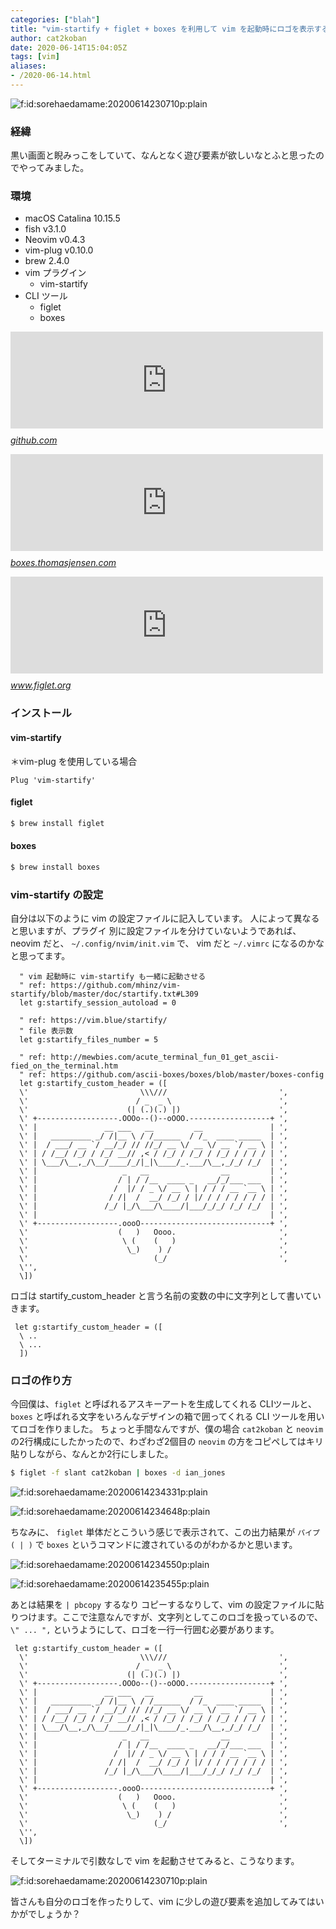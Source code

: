 ```yaml
---
categories: ["blah"]
title: "vim-startify + figlet + boxes を利用して vim を起動時にロゴを表示する"
author: cat2koban
date: 2020-06-14T15:04:05Z
tags: [vim]
aliases:
- /2020-06-14.html
---
```


<p><span itemscope itemtype="http://schema.org/Photograph"><img src="https://cdn-ak.f.st-hatena.com/images/fotolife/s/sorehaedamame/20200614/20200614230710.png" alt="f:id:sorehaedamame:20200614230710p:plain" title="f:id:sorehaedamame:20200614230710p:plain" class="hatena-fotolife" itemprop="image"></span></p>

<h3>経緯</h3>

<p>黒い画面と睨みっこをしていて、なんとなく遊び要素が欲しいなとふと思ったのでやってみました。</p>

<h3>環境</h3>

<ul>
<li>macOS Catalina 10.15.5</li>
<li>fish v3.1.0</li>
<li>Neovim v0.4.3</li>
<li>vim-plug v0.10.0</li>
<li>brew 2.4.0</li>
<li>vim プラグイン

<ul>
<li>vim-startify</li>
</ul>
</li>
<li>CLI ツール

<ul>
<li>figlet</li>
<li>boxes</li>
</ul>
</li>
</ul>

<p><iframe src="https://hatenablog-parts.com/embed?url=https%3A%2F%2Fgithub.com%2Fmhinz%2Fvim-startify" title="mhinz/vim-startify" class="embed-card embed-webcard" scrolling="no" frameborder="0" style="display: block; width: 100%; height: 155px; max-width: 500px; margin: 10px 0px;"></iframe><cite class="hatena-citation"><a href="https://github.com/mhinz/vim-startify">github.com</a></cite></p>

<p><iframe src="https://hatenablog-parts.com/embed?url=https%3A%2F%2Fboxes.thomasjensen.com%2F" title="boxes - Command line ASCII boxes unlimited!" class="embed-card embed-webcard" scrolling="no" frameborder="0" style="display: block; width: 100%; height: 155px; max-width: 500px; margin: 10px 0px;"></iframe><cite class="hatena-citation"><a href="https://boxes.thomasjensen.com/">boxes.thomasjensen.com</a></cite></p>

<p><iframe src="https://hatenablog-parts.com/embed?url=http%3A%2F%2Fwww.figlet.org%2F" title="FIGlet - hosted by PLiG" class="embed-card embed-webcard" scrolling="no" frameborder="0" style="display: block; width: 100%; height: 155px; max-width: 500px; margin: 10px 0px;"></iframe><cite class="hatena-citation"><a href="http://www.figlet.org/">www.figlet.org</a></cite></p>

<h3>インストール</h3>

<h4>vim-startify</h4>

<p>＊vim-plug を使用している場合</p>

```vim
Plug 'vim-startify'
```

<h4>figlet</h4>

```zsh
$ brew install figlet
```

<h4>boxes</h4>

```zsh
$ brew install boxes
```


<h3>vim-startify の設定</h3>

<p>自分は以下のように vim の設定ファイルに記入しています。
人によって異なると思いますが、プラグイ 別に設定ファイルを分けていないようであれば、
neovim だと、 <code>~/.config/nvim/init.vim</code> で、 vim だと <code>~/.vimrc</code> になるのかなと思ってます。</p>

```vim
  " vim 起動時に vim-startify も一緒に起動させる
  " ref: https://github.com/mhinz/vim-startify/blob/master/doc/startify.txt#L309
  let g:startify_session_autoload = 0

  " ref: https://vim.blue/startify/
  " file 表示数
  let g:startify_files_number = 5

  " ref: http://mewbies.com/acute_terminal_fun_01_get_ascii-fied_on_the_terminal.htm
  " ref: https://github.com/ascii-boxes/boxes/blob/master/boxes-config
  let g:startify_custom_header = ([
  \'                         \\\///                         ',
  \'                        / _  _ \                        ',
  \'                      (| (.)(.) |)                      ',
  \' +------------------.OOOo--()--oOOO.------------------+ ',
  \' |               __ ___   __         __               | ',
  \' |   _________ _/ /|__ \ / /______  / /_  ____ _____  | ',
  \' |  / ___/ __ `/ __/_/ // //_/ __ \/ __ \/ __ `/ __ \ | ',
  \' | / /__/ /_/ / /_/ __// ,< / /_/ / /_/ / /_/ / / / / | ',
  \' | \___/\__,_/\__/____/_/|_|\____/_.___/\__,_/_/ /_/  | ',
  \' |                   _   __                __         | ',
  \' |                  / | / /__  ____ _   __/_/___ ___  | ',
  \' |                 /  |/ / _ \/ __ \ | / / / __ `__ \ | ',
  \' |                / /|  /  __/ /_/ / |/ / / / / / / / | ',
  \' |               /_/ |_/\___/\____/|___/_/_/ /_/ /_/  | ',
  \' |                                                    | ',
  \' +------------------.oooO-----------------------------+ ',
  \'                    (   )   Oooo.                       ',
  \'                     \ (    (   )                       ',
  \'                      \_)    ) /                        ',
  \'                            (_/                         ',
  \'',
  \])
```


<p>ロゴは startify_custom_header と言う名前の変数の中に文字列として書いていきます。</p>

```vim
 let g:startify_custom_header = ([
  \ ..
  \ ...
  ])
```

<h3>ロゴの作り方</h3>

<p> 今回僕は、<code>figlet</code> と呼ばれるアスキーアートを生成してくれる CLIツールと、<code>boxes</code> と呼ばれる文字をいろんなデザインの箱で囲ってくれる CLI ツールを用いてロゴを作りました。
ちょっと手間なんですが、僕の場合 <code>cat2koban</code> と <code>neovim</code> の2行構成にしたかったので、わざわざ2個目の <code>neovim</code> の方をコピペしてはキリ貼りしながら、なんとか2行にしました。</p>

```zsh
$ figlet -f slant cat2koban | boxes -d ian_jones
```

<p><span itemscope itemtype="http://schema.org/Photograph"><img src="https://cdn-ak.f.st-hatena.com/images/fotolife/s/sorehaedamame/20200614/20200614234331.png" alt="f:id:sorehaedamame:20200614234331p:plain" title="f:id:sorehaedamame:20200614234331p:plain" class="hatena-fotolife" itemprop="image"></span></p>

<p><span itemscope itemtype="http://schema.org/Photograph"><img src="https://cdn-ak.f.st-hatena.com/images/fotolife/s/sorehaedamame/20200614/20200614234648.png" alt="f:id:sorehaedamame:20200614234648p:plain" title="f:id:sorehaedamame:20200614234648p:plain" class="hatena-fotolife" itemprop="image"></span></p>

<p>ちなみに、 <code>figlet</code> 単体だとこういう感じで表示されて、この出力結果が <code>パイプ ( | )</code> で <code>boxes</code> というコマンドに渡されているのがわかるかと思います。

<span itemscope itemtype="http://schema.org/Photograph"><img src="https://cdn-ak.f.st-hatena.com/images/fotolife/s/sorehaedamame/20200614/20200614234550.png" alt="f:id:sorehaedamame:20200614234550p:plain" title="f:id:sorehaedamame:20200614234550p:plain" class="hatena-fotolife" itemprop="image"></span></p>

<p><span itemscope itemtype="http://schema.org/Photograph"><img src="https://cdn-ak.f.st-hatena.com/images/fotolife/s/sorehaedamame/20200614/20200614235455.png" alt="f:id:sorehaedamame:20200614235455p:plain" title="f:id:sorehaedamame:20200614235455p:plain" class="hatena-fotolife" itemprop="image"></span></p>

<p>あとは結果を <code>| pbcopy</code> するなり コピーするなりして、vim</a> の設定ファイルに貼りつけます。ここで注意なんですが、文字列としてこのロゴを扱っているので、<code>\" ... ",</code> というようにして、ロゴを一行一行囲む必要があります。</p>

```vim
 let g:startify_custom_header = ([
  \'                         \\\///                         ',
  \'                        / _  _ \                        ',
  \'                      (| (.)(.) |)                      ',
  \' +------------------.OOOo--()--oOOO.------------------+ ',
  \' |               __ ___   __         __               | ',
  \' |   _________ _/ /|__ \ / /______  / /_  ____ _____  | ',
  \' |  / ___/ __ `/ __/_/ // //_/ __ \/ __ \/ __ `/ __ \ | ',
  \' | / /__/ /_/ / /_/ __// ,< / /_/ / /_/ / /_/ / / / / | ',
  \' | \___/\__,_/\__/____/_/|_|\____/_.___/\__,_/_/ /_/  | ',
  \' |                   _   __                __         | ',
  \' |                  / | / /__  ____ _   __/_/___ ___  | ',
  \' |                 /  |/ / _ \/ __ \ | / / / __ `__ \ | ',
  \' |                / /|  /  __/ /_/ / |/ / / / / / / / | ',
  \' |               /_/ |_/\___/\____/|___/_/_/ /_/ /_/  | ',
  \' |                                                    | ',
  \' +------------------.oooO-----------------------------+ ',
  \'                    (   )   Oooo.                       ',
  \'                     \ (    (   )                       ',
  \'                      \_)    ) /                        ',
  \'                            (_/                         ',
  \'',
  \])
```

<p>そしてターミナルで引数なしで vim を起動させてみると、こうなります。</p>

<p><span itemscope itemtype="http://schema.org/Photograph"><img src="https://cdn-ak.f.st-hatena.com/images/fotolife/s/sorehaedamame/20200614/20200614230710.png" alt="f:id:sorehaedamame:20200614230710p:plain" title="f:id:sorehaedamame:20200614230710p:plain" class="hatena-fotolife" itemprop="image"></span></p>

<p>皆さんも自分のロゴを作ったりして、vim に少しの遊び要素を追加してみてはいかがでしょうか？</p>
